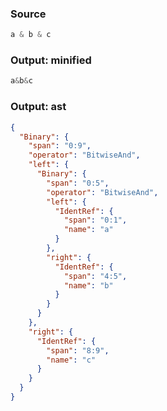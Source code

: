 ### Source
```js parse:expr
a & b & c
```

### Output: minified
```js
a&b&c
```

### Output: ast
```json
{
  "Binary": {
    "span": "0:9",
    "operator": "BitwiseAnd",
    "left": {
      "Binary": {
        "span": "0:5",
        "operator": "BitwiseAnd",
        "left": {
          "IdentRef": {
            "span": "0:1",
            "name": "a"
          }
        },
        "right": {
          "IdentRef": {
            "span": "4:5",
            "name": "b"
          }
        }
      }
    },
    "right": {
      "IdentRef": {
        "span": "8:9",
        "name": "c"
      }
    }
  }
}
```
